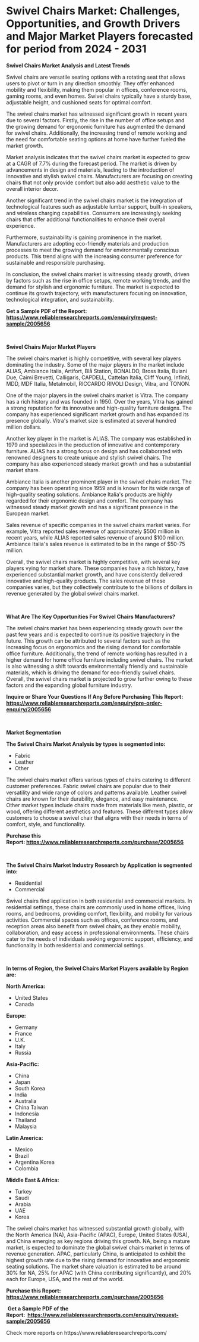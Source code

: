 <p><h1>Swivel Chairs Market: Challenges, Opportunities, and Growth Drivers and Major Market Players forecasted for period from 2024 - 2031</h1></p><p><strong>Swivel Chairs Market Analysis and Latest Trends</strong></p>
<p><p>Swivel chairs are versatile seating options with a rotating seat that allows users to pivot or turn in any direction smoothly. They offer enhanced mobility and flexibility, making them popular in offices, conference rooms, gaming rooms, and even homes. Swivel chairs typically have a sturdy base, adjustable height, and cushioned seats for optimal comfort.</p><p>The swivel chairs market has witnessed significant growth in recent years due to several factors. Firstly, the rise in the number of office setups and the growing demand for ergonomic furniture has augmented the demand for swivel chairs. Additionally, the increasing trend of remote working and the need for comfortable seating options at home have further fueled the market growth.</p><p>Market analysis indicates that the swivel chairs market is expected to grow at a CAGR of 7.7% during the forecast period. The market is driven by advancements in design and materials, leading to the introduction of innovative and stylish swivel chairs. Manufacturers are focusing on creating chairs that not only provide comfort but also add aesthetic value to the overall interior decor.</p><p>Another significant trend in the swivel chairs market is the integration of technological features such as adjustable lumbar support, built-in speakers, and wireless charging capabilities. Consumers are increasingly seeking chairs that offer additional functionalities to enhance their overall experience.</p><p>Furthermore, sustainability is gaining prominence in the market. Manufacturers are adopting eco-friendly materials and production processes to meet the growing demand for environmentally conscious products. This trend aligns with the increasing consumer preference for sustainable and responsible purchasing.</p><p>In conclusion, the swivel chairs market is witnessing steady growth, driven by factors such as the rise in office setups, remote working trends, and the demand for stylish and ergonomic furniture. The market is expected to continue its growth trajectory, with manufacturers focusing on innovation, technological integration, and sustainability.</p></p>
<p><strong>Get a Sample PDF of the Report:&nbsp; <a href="https://www.reliableresearchreports.com/enquiry/request-sample/2005656">https://www.reliableresearchreports.com/enquiry/request-sample/2005656</a></strong></p>
<p>&nbsp;</p>
<p><strong>Swivel Chairs Major Market Players</strong></p>
<p><p>The swivel chairs market is highly competitive, with several key players dominating the industry. Some of the major players in the market include ALIAS, Ambiance Italia, Artifort, Blå Station, BONALDO, Bross Italia, Buiani Due, Caimi Brevetti, Calligaris, CAPDELL, Cattelan Italia, Cliff Young, Infiniti, MDD, MDF Italia, Metalmobil, RICCARDO RIVOLI Design, Vitra, and TONON.</p><p>One of the major players in the swivel chairs market is Vitra. The company has a rich history and was founded in 1950. Over the years, Vitra has gained a strong reputation for its innovative and high-quality furniture designs. The company has experienced significant market growth and has expanded its presence globally. Vitra's market size is estimated at several hundred million dollars.</p><p>Another key player in the market is ALIAS. The company was established in 1979 and specializes in the production of innovative and contemporary furniture. ALIAS has a strong focus on design and has collaborated with renowned designers to create unique and stylish swivel chairs. The company has also experienced steady market growth and has a substantial market share.</p><p>Ambiance Italia is another prominent player in the swivel chairs market. The company has been operating since 1959 and is known for its wide range of high-quality seating solutions. Ambiance Italia's products are highly regarded for their ergonomic design and comfort. The company has witnessed steady market growth and has a significant presence in the European market.</p><p>Sales revenue of specific companies in the swivel chairs market varies. For example, Vitra reported sales revenue of approximately $500 million in recent years, while ALIAS reported sales revenue of around $100 million. Ambiance Italia's sales revenue is estimated to be in the range of $50-75 million.</p><p>Overall, the swivel chairs market is highly competitive, with several key players vying for market share. These companies have a rich history, have experienced substantial market growth, and have consistently delivered innovative and high-quality products. The sales revenue of these companies varies, but they collectively contribute to the billions of dollars in revenue generated by the global swivel chairs market.</p></p>
<p>&nbsp;</p>
<p><strong>What Are The Key Opportunities For Swivel Chairs Manufacturers?</strong></p>
<p><p>The swivel chairs market has been experiencing steady growth over the past few years and is expected to continue its positive trajectory in the future. This growth can be attributed to several factors such as the increasing focus on ergonomics and the rising demand for comfortable office furniture. Additionally, the trend of remote working has resulted in a higher demand for home office furniture including swivel chairs. The market is also witnessing a shift towards environmentally friendly and sustainable materials, which is driving the demand for eco-friendly swivel chairs. Overall, the swivel chairs market is projected to grow further owing to these factors and the expanding global furniture industry.</p></p>
<p><strong>Inquire or Share Your Questions If Any Before Purchasing This Report: <a href="https://www.reliableresearchreports.com/enquiry/pre-order-enquiry/2005656">https://www.reliableresearchreports.com/enquiry/pre-order-enquiry/2005656</a></strong></p>
<p>&nbsp;</p>
<p><strong>Market Segmentation</strong></p>
<p><strong>The Swivel Chairs Market Analysis by types is segmented into:</strong></p>
<p><ul><li>Fabric</li><li>Leather</li><li>Other</li></ul></p>
<p><p>The swivel chairs market offers various types of chairs catering to different customer preferences. Fabric swivel chairs are popular due to their versatility and wide range of colors and patterns available. Leather swivel chairs are known for their durability, elegance, and easy maintenance. Other market types include chairs made from materials like mesh, plastic, or wood, offering different aesthetics and features. These different types allow customers to choose a swivel chair that aligns with their needs in terms of comfort, style, and functionality.</p></p>
<p><strong>Purchase this Report:&nbsp;<a href="https://www.reliableresearchreports.com/purchase/2005656">https://www.reliableresearchreports.com/purchase/2005656</a></strong></p>
<p>&nbsp;</p>
<p><strong>The Swivel Chairs Market Industry Research by Application is segmented into:</strong></p>
<p><ul><li>Residential</li><li>Commercial</li></ul></p>
<p><p>Swivel chairs find application in both residential and commercial markets. In residential settings, these chairs are commonly used in home offices, living rooms, and bedrooms, providing comfort, flexibility, and mobility for various activities. Commercial spaces such as offices, conference rooms, and reception areas also benefit from swivel chairs, as they enable mobility, collaboration, and easy access in professional environments. These chairs cater to the needs of individuals seeking ergonomic support, efficiency, and functionality in both residential and commercial settings.</p></p>
<p>&nbsp;</p>
<p><strong>In terms of Region, the Swivel Chairs Market Players available by Region are:</strong></p>
<p>
    <p> <strong> North America: </strong>
        <ul>
            <li>United States</li>
            <li>Canada</li>
        </ul>
        </p> 
    <p> <strong> Europe: </strong>
        <ul>
            <li>Germany</li>
            <li>France</li>
            <li>U.K.</li>
            <li>Italy</li>
            <li>Russia</li>
        </ul>
        </p> 
    <p> <strong> Asia-Pacific: </strong>
        <ul>
            <li>China</li>
            <li>Japan</li>
            <li>South Korea</li>
            <li>India</li>
            <li>Australia</li>
            <li>China Taiwan</li>
            <li>Indonesia</li>
            <li>Thailand</li>
            <li>Malaysia</li>
        </ul>
        </p> 
    <p> <strong> Latin America: </strong>
        <ul>
            <li>Mexico</li>
            <li>Brazil</li>
            <li>Argentina Korea</li>
            <li>Colombia</li>
        </ul>
        </p> 
    <p> <strong> Middle East & Africa: </strong>
        <ul>
            <li>Turkey</li>
            <li>Saudi</li>
            <li>Arabia</li>
            <li>UAE</li>
            <li>Korea</li>
        </ul>
    </p>
    </p>
<p><p>The swivel chairs market has witnessed substantial growth globally, with the North America (NA), Asia-Pacific (APAC), Europe, United States (USA), and China emerging as key regions driving this growth. NA, being a mature market, is expected to dominate the global swivel chairs market in terms of revenue generation. APAC, particularly China, is anticipated to exhibit the highest growth rate due to the rising demand for innovative and ergonomic seating solutions. The market share valuation is estimated to be around 30% for NA, 25% for APAC (with China contributing significantly), and 20% each for Europe, USA, and the rest of the world.</p></p>
<p><strong>Purchase this Report: <a href="https://www.reliableresearchreports.com/purchase/2005656">https://www.reliableresearchreports.com/purchase/2005656</a></strong></p>
<p>&nbsp;<strong>Get a Sample PDF of the Report:&nbsp;&nbsp;<a href="https://www.reliableresearchreports.com/enquiry/request-sample/2005656">https://www.reliableresearchreports.com/enquiry/request-sample/2005656</a></strong></p>
<p><strong></strong></p>
<p>Check more reports on https://www.reliableresearchreports.com/</p>